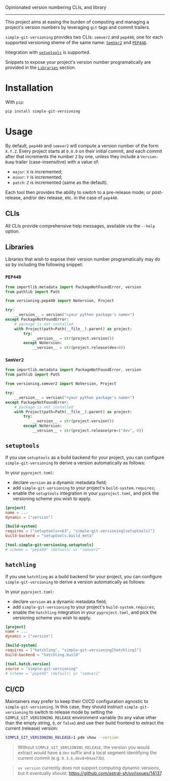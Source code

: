Opinionated version numbering CLIs, and library

--------------------------------------------------------------------------------

This project aims at easing the burden of computing and managing a project's
version numbers by leveraging `git` tags and commit trailers.

`simple-git-versioning` provides two CLIs: `semver2` and `pep440`, one for each
supported versioning sheme of the same name: [`SemVer2`](https://semver.org) and 
[`PEP440`](https://peps.python.org/pep-0440/).

Integration with [`setuptools`](#setuptools) is supported.

Snippets to expose your project's version number programatically are provided in
the [`Libraries`](#libraries) section.

# Installation

With `pip`:

```python
pip install simple-git-versioning
```

# Usage

By default, `pep440` and `semver2` will compute a version number of the form
`X.Y.Z`. Every project starts at `0.0.0` on their initial commit, and each
commit after that increments the number `Z` by one, unless they include a
`Version-Bump` trailer (case-insensitive) with a value of:
- `major`: `X` is incremented;
- `minor`: `Y` is incremented;
- `patch`: `Z` is incremented (same as the default).

Each tool then provides the ability to _switch_ to a pre-release mode; or
post-release, and/or dev release, etc. in the case of `pep440`.

## CLIs

All CLIs provide comprehensive help messages, available via the `--help` option.

## Libraries

Libraries that wish to expose their version number programatically may do so by
including the following snippet:

### `PEP440`

```python
from importlib.metadata import PackageNotFoundError, version
from pathlib import Path

from versioning.pep440 import NoVersion, Project

try:
    __version__ = version("<your python package's name>")
except PackageNotFoundError:
    # package is not installed
    with Project(path=Path(__file__).parent) as project:
        try:
            __version__ = str(project.version())
        except NoVersion:
            __version__ = str(project.release(dev=0))
```

### `SemVer2`

```python
from importlib.metadata import PackageNotFoundError, version
from pathlib import Path

from versioning.semver2 import NoVersion, Project

try:
    __version__ = version("<your python package's name>")
except PackageNotFoundError:
    # package is not installed
    with Project(path=Path(__file__).parent) as project:
        try:
            __version__ = str(project.version())
        except NoVersion:
            __version__ = str(project.release(pre=("dev", 0))
```

## `setuptools`

If you use `setuptools` as a build backend for your project, you can configure
`simple-git-versioning` to derive a version automatically as follows:

In your `pyproject.toml`:
  - declare `version` as a dynamic metadata field;
  - add `simple-git-versioning` to your project's `build-system.requires`;
  - enable the `setuptools` integration in your `pyproject.toml`, and pick the
    versioning scheme you wish to apply.

```toml
[project]
name = ...
dynamic = ["version"]

[build-system]
requires = ["setuptools>=63", "simple-git-versioning[setuptools]"]
build-backend = "setuptools.build_meta"

[tool.simple-git-versioning.setuptools]
# scheme = "pep440" (default) or "semver2"
```

## `hatchling`

If you use `hatchling` as a build backend for your project, you can configure
`simple-git-versioning` to derive a version automatically as follows:

In your `pyproject.toml`:
  - declare `version` as a dynamic metadata field;
  - add `simple-git-versioning` to your project's `build-system.requires`;
  - enable the `hatchling` integration in your `pyproject.toml`, and pick the
    versioning scheme you wish to apply.

```toml
[project]
name = ...
dynamic = ["version"]

[build-system]
requires = ["hatchling", "simple-git-versioning[hatchling]"]
build-backend = "hatchling.build"

[tool.hatch.version]
source = "simple-git-versioning"
# scheme = "pep440" (default) or "semver2"
```

## CI/CD

Maintainers may prefer to keep their CI/CD configuration agnostic to
`simple-git-versioning`. In this case, they should instruct
`simple-git-versioning` to switch to release mode by setting the
`SIMPLE_GIT_VERSIONING_RELEASE` environment variable (to any value other than
the empty string, `0`, or `false`) and use their build frontend to extract the
current (release) version:

```bash
SIMPLE_GIT_VERSIONING_RELEASE=1 pdm show --version
```

> Without `SIMPLE_GIT_VERSIONING_RELEASE`, the version you would extract would
> have a `dev` suffix and a local segment identifying the current commit (e.g.
> `0.3.6.dev0+04aa73b`).

> `uv version` currently does not support computing dynamic versions, but it
> eventually should: https://github.com/astral-sh/uv/issues/14137.
